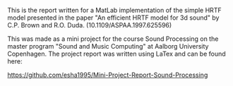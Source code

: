 This is the report written for a MatLab implementation of the simple HRTF model presented in the paper "An efficient HRTF model for 3d sound" by  C.P. Brown and R.O. Duda.
(10.1109/ASPAA.1997.625596)

This was made as a mini project for the course Sound Processing on the master program "Sound and Music Computing" at Aalborg University Copenhagen. 
The project report was written using LaTex and can be found here: 

https://github.com/esha1995/Mini-Project-Report-Sound-Processing
